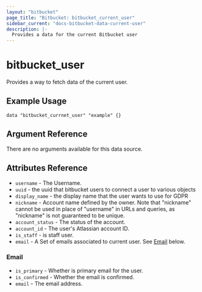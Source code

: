 ```yaml
---
layout: "bitbucket"
page_title: "Bitbucket: bitbucket_current_user"
sidebar_current: "docs-bitbucket-data-current-user"
description: |-
  Provides a data for the current Bitbucket user
---
```


# bitbucket\_user

Provides a way to fetch data of the current user.

## Example Usage

```hcl
data "bitbucket_currnet_user" "example" {}
```

## Argument Reference

There are no arguments available for this data source.

## Attributes Reference

* `username` - The Username.
* `uuid` - the uuid that bitbucket users to connect a user to various objects
* `display_name` - the display name that the user wants to use for GDPR
* `nickname` - Account name defined by the owner. Note that "nickname" cannot be used in place of "username" in URLs and queries, as "nickname" is not guaranteed to be unique.
* `account_status` - The status of the account.
* `account_id` - The user's Atlassian account ID.
* `is_staff` - is staff user.
* `email` - A Set of emails associated to current user. See [Email](#email) below.

### Email

* `is_primary` - Whether is primary email for the user.
* `is_confirmed` - Whether the email is confirmed.
* `email` - The email address.

